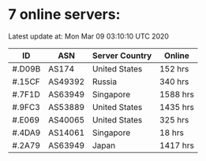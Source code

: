 # 7 online servers:

Latest update at: Mon Mar 09 03:10:10 UTC 2020

| ID | ASN | Server Country | Online |
| -- | --- | -------------- | ------ |
| #.D09B | AS174 | United States | 152 hrs |
| #.15CF | AS49392 | Russia | 340 hrs |
| #.7F1D | AS63949 | Singapore | 1588 hrs |
| #.9FC3 | AS53889 | United States | 1435 hrs |
| #.E069 | AS40065 | United States | 325 hrs |
| #.4DA9 | AS14061 | Singapore | 18 hrs |
| #.2A79 | AS63949 | Japan | 1417 hrs |

